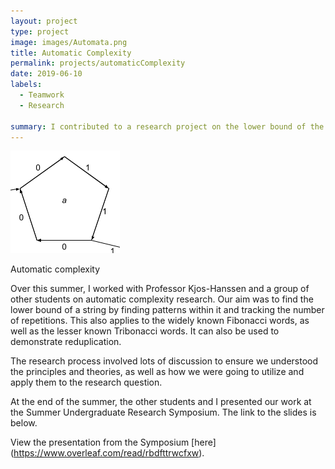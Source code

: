 ```yaml
---
layout: project
type: project
image: images/Automata.png
title: Automatic Complexity
permalink: projects/automaticComplexity
date: 2019-06-10
labels:
  - Teamwork
  - Research
  
summary: I contributed to a research project on the lower bound of the automatic complexity of a string.
---
```


<img class="ui medium right floated rounded image" src="/images/Automata.png">

Automatic complexity 

Over this summer, I worked with Professor Kjos-Hanssen and a group of other students on automatic complexity research. Our aim was to find the lower bound of a string by finding patterns within it and tracking the number of repetitions. This also applies to the widely known Fibonacci words, as well as the lesser known Tribonacci words. It can also be used to demonstrate reduplication. 



The research process involved lots of discussion to ensure we understood the principles and theories, as well as how we were going to utilize and apply them to the research question.  

At the end of the summer, the other students and I presented our work at the Summer Undergraduate Research Symposium. The link to the slides is below. 

View the presentation from the Symposium [here] (https://www.overleaf.com/read/rbdfttrwcfxw).
 
